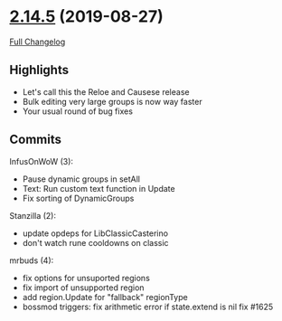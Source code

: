 # [2.14.5](https://github.com/WeakAuras/WeakAuras2/tree/2.14.5) (2019-08-27)

[Full Changelog](https://github.com/WeakAuras/WeakAuras2/compare/2.14.4...2.14.5)

## Highlights

 - Let's call this the Reloe and Causese release
- Bulk editing very large groups is now way faster
- Your usual round of bug fixes 

## Commits

InfusOnWoW (3):

- Pause dynamic groups in setAll
- Text: Run custom text function in Update
- Fix sorting of DynamicGroups

Stanzilla (2):

- update opdeps for LibClassicCasterino
- don't watch rune cooldowns on classic

mrbuds (4):

- fix options for unsuported regions
- fix import of unsupported region
- add region.Update for "fallback" regionType
- bossmod triggers: fix arithmetic error if state.extend is nil fix #1625

